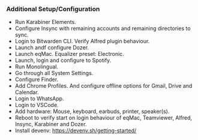 ### Additional Setup/Configuration
- Run Karabiner Elements.
- Configure Insync with remaining accounts and remaining directories to sync.
- Login to Bitwarden CLI. Verify Alfred plugin behaviour.
- Launch andf configure Dozer.
- Launch eqMac. Equalizer preset: Electronic.
- Launch, login and configure to Spotify.
- Run Monolingual.
- Go through all System Settings.
- Configure Finder.
- Add Chrome Profiles. And configure offline options for Gmail, Drive and Calendar.
- Login to WhatsApp.
- Login to VSCode.
- Add hardware: Mouse, keyboard, earbuds, printer, speaker(s). 
- Reboot to verify start on login behaviour of eqMac, Teamviewer, Alfred, Insync, Karabiner and Dozer.
- Install devenv: https://devenv.sh/getting-started/
